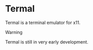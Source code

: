# Termal

Termal is a terminal emulator for x11.


> [!WARNING]
> Termal is still in very early development.


